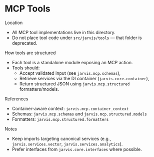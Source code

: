 MCP Tools
=========

Location
- All MCP tool implementations live in this directory.
- Do not place tool code under `src/jarvis/tools` — that folder is deprecated.

How tools are structured
- Each tool is a standalone module exposing an MCP action.
- Tools should:
  - Accept validated input (see `jarvis.mcp.schemas`),
  - Retrieve services via the DI container (`jarvis.core.container`),
  - Return structured JSON using `jarvis.mcp.structured` formatters/models.

References
- Container-aware context: `jarvis.mcp.container_context`
- Schemas: `jarvis.mcp.schemas` and `jarvis.mcp.structured.models`
- Formatters: `jarvis.mcp.structured.formatters`

Notes
- Keep imports targeting canonical services (e.g., `jarvis.services.vector`, `jarvis.services.analytics`).
- Prefer interfaces from `jarvis.core.interfaces` where possible.

